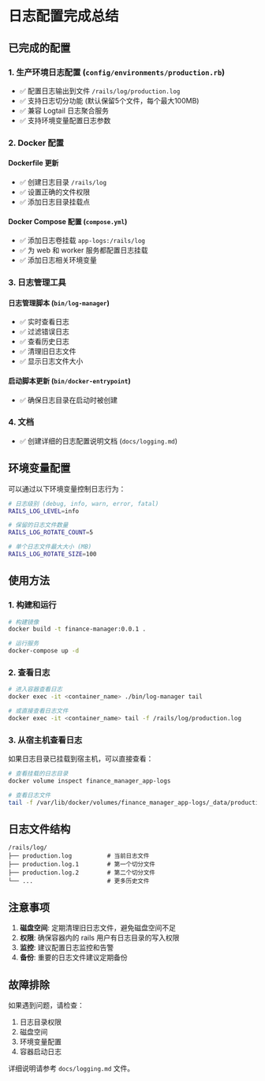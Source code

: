 # 日志配置完成总结

## 已完成的配置

### 1. 生产环境日志配置 (`config/environments/production.rb`)

- ✅ 配置日志输出到文件 `/rails/log/production.log`
- ✅ 支持日志切分功能 (默认保留5个文件，每个最大100MB)
- ✅ 兼容 Logtail 日志聚合服务
- ✅ 支持环境变量配置日志参数

### 2. Docker 配置

#### Dockerfile 更新
- ✅ 创建日志目录 `/rails/log`
- ✅ 设置正确的文件权限
- ✅ 添加日志目录挂载点

#### Docker Compose 配置 (`compose.yml`)
- ✅ 添加日志卷挂载 `app-logs:/rails/log`
- ✅ 为 web 和 worker 服务都配置日志挂载
- ✅ 添加日志相关环境变量

### 3. 日志管理工具

#### 日志管理脚本 (`bin/log-manager`)
- ✅ 实时查看日志
- ✅ 过滤错误日志
- ✅ 查看历史日志
- ✅ 清理旧日志文件
- ✅ 显示日志文件大小

#### 启动脚本更新 (`bin/docker-entrypoint`)
- ✅ 确保日志目录在启动时被创建

### 4. 文档

- ✅ 创建详细的日志配置说明文档 (`docs/logging.md`)

## 环境变量配置

可以通过以下环境变量控制日志行为：

```bash
# 日志级别 (debug, info, warn, error, fatal)
RAILS_LOG_LEVEL=info

# 保留的日志文件数量
RAILS_LOG_ROTATE_COUNT=5

# 单个日志文件最大大小 (MB)
RAILS_LOG_ROTATE_SIZE=100
```

## 使用方法

### 1. 构建和运行

```bash
# 构建镜像
docker build -t finance-manager:0.0.1 .

# 运行服务
docker-compose up -d
```

### 2. 查看日志

```bash
# 进入容器查看日志
docker exec -it <container_name> ./bin/log-manager tail

# 或直接查看日志文件
docker exec -it <container_name> tail -f /rails/log/production.log
```

### 3. 从宿主机查看日志

如果日志目录已挂载到宿主机，可以直接查看：

```bash
# 查看挂载的日志目录
docker volume inspect finance_manager_app-logs

# 查看日志文件
tail -f /var/lib/docker/volumes/finance_manager_app-logs/_data/production.log
```

## 日志文件结构

```
/rails/log/
├── production.log          # 当前日志文件
├── production.log.1        # 第一个切分文件
├── production.log.2        # 第二个切分文件
└── ...                     # 更多历史文件
```

## 注意事项

1. **磁盘空间**: 定期清理旧日志文件，避免磁盘空间不足
2. **权限**: 确保容器内的 rails 用户有日志目录的写入权限
3. **监控**: 建议配置日志监控和告警
4. **备份**: 重要的日志文件建议定期备份

## 故障排除

如果遇到问题，请检查：

1. 日志目录权限
2. 磁盘空间
3. 环境变量配置
4. 容器启动日志

详细说明请参考 `docs/logging.md` 文件。

